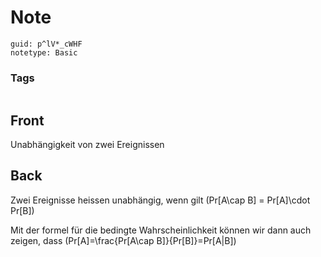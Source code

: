 # Note
```
guid: p^lV*_cWHF
notetype: Basic
```

### Tags
```
```

## Front
Unabhängigkeit von zwei Ereignissen

## Back
Zwei Ereignisse heissen unabhängig, wenn gilt \(Pr[A\cap B] = Pr[A]\cdot Pr[B]\)

Mit der formel für die bedingte Wahrscheinlichkeit können wir dann auch zeigen, dass \(Pr[A]=\frac{Pr[A\cap B]}{Pr[B]}=Pr[A|B]\)
